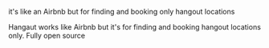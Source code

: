 it's like an Airbnb but for finding and booking only hangout locations


Hangaut works like Airbnb but it's for finding and booking hangout locations only. Fully open source
